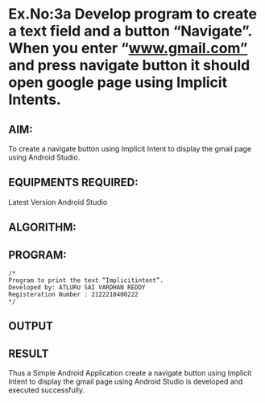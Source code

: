 # Ex.No:3a Develop program to create a text field and a button “Navigate”. When you enter “www.gmail.com” and press navigate button it should open google page using Implicit Intents.


## AIM:

To create a navigate button using Implicit Intent to display the gmail page using Android Studio.

## EQUIPMENTS REQUIRED:

Latest Version Android Studio

## ALGORITHM:



## PROGRAM:
```
/*
Program to print the text “Implicitintent”.
Developed by: ATLURU SAI VARDHAN REDDY
Registeration Number : 2122210400222
*/
```

## OUTPUT




## RESULT
Thus a Simple Android Application create a navigate button using Implicit Intent to display the gmail page using Android Studio is developed and executed successfully.


